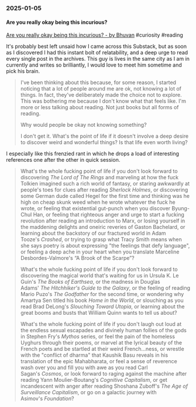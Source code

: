 ### 2025-01-05
#### Are you really okay being this incurious?
[Are you really okay being this incurious? - by Bhuvan](https://bhuvan.substack.com/p/are-you-really-okay-being-this-incurious) #curiosity #reading 

It's probably best left unsaid how I came across this Substack, but as soon as I discovered I had this instant bolt of relatability, and a deep urge to read every single post in the archives. This guy is lives in the same city as I am in currently and writes so brilliantly, I would love to meet him sometime and pick his brain.

> I've been thinking about this because, for some reason, I started noticing that a lot of people around me are ok, not knowing a lot of things. In fact, they've deliberately made the choice not to explore. This was bothering me because I don't know what that feels like. I'm more or less talking about reading. Not just books but all forms of reading.
> 
> Why would people be okay not knowing something?
> 
> I don't get it. What's the point of life if it doesn't involve a deep desire to discover weird and wonderful things? Is that life even worth living?

I especially like this frenzied rant in which he drops a load of interesting references one after the other in quick session.

> What's the whole fucking point of life if you don't look forward to discovering _The Lord of The Rings_ and marveling at how the fuck Tolkien imagined such a rich world of fantasy, or staring awkwardly at people's toes for clues after reading _Sherlock Holmes_, or discovering some German dude called Hegel for the first time and thinking was he high on cheap skunk weed when he wrote whatever the fuck he wrote, or feeling that existential gut-punch when you discover Byung-Chul Han, or feeling that righteous anger and urge to start a fucking revolution after reading an introduction to Marx, or losing yourself in the maddening delights and oneiric reveries of Gaston Bachelard, or learning about the backstory of our fractured world in Adam Tooze's _Crashed_, or trying to grasp what Tracy Smith means when she says poetry is about expressing "the feelings that defy language", or feeling a deep ache in your heart when you translate Marceline Desbordes-Valmore's “A Brook of the Scarpe”?
> 
> What's the whole fucking point of life if you don't look forward to discovering the magical world that's waiting for us in Ursula K. Le Guin's _The Books of Earthsea_, or the madness in Douglas Adams' _The Hitchhiker's Guide to the Galaxy_, or the feeling of reading Mario Puzo's _The Godfather_ for the second time, or wondering why Amartya Sen titled his book _Home in the World_, or slouching as you read Brad DeLong's _Slouching Toward Utopia_, or learning about the great booms and busts that William Quinn wants to tell us about?
> 
> What's the whole fucking point of life if you don't laugh out loud at the endless sexual escapades and divinely human follies of the gods in Stephen Fry's _Mythos_ series, or feel the pain of the homeless Uyghurs through their poems, or marvel at the lyrical beauty of the French poets and be startled at their weird French...ness, or wrestle with the "conflict of dharma" that Kaushik Basu reveals in his translation of the epic Mahabharata, or feel a sense of reverence wash over you and fill you with awe as you read Carl Sagan's _Cosmos_, or look forward to raging against the machine after reading Yann Moulier-Boutang's _Cognitive Capitalism_, or get incandescent with anger after reading Shoshana Zuboff's _The Age of Surveillance Capitalism_, or go on a galactic journey with Asimov's _Foundation_?
